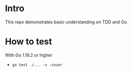 # Intro

This repo demonstrates basic understanding on TDD and Go.


# How to test

With Go 1.19.2 or higher
- `go test ./... -v -cover`
